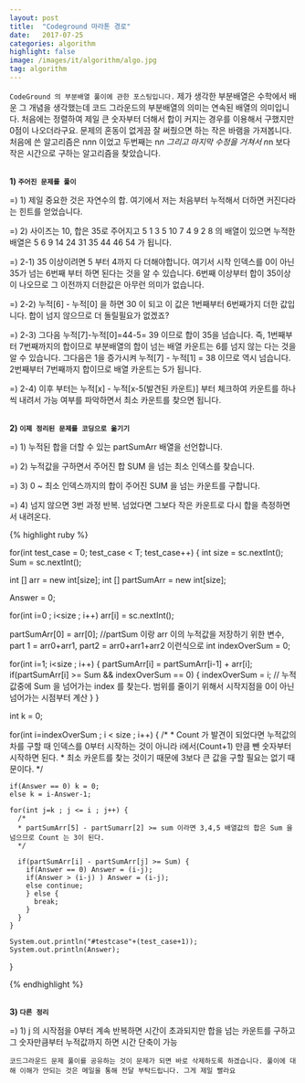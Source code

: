 ```yaml
---
layout: post
title:  "Codeground 마라톤 경로"
date:   2017-07-25
categories: algorithm
highlight: false
image: /images/it/algorithm/algo.jpg
tag: algorithm
---
```


 `CodeGround 의 부분배열 풀이에 관한 포스팅입니다.` 제가 생각한 부분배열은 수학에서 배운 그 개념을 생각했는데 코드 그라운드의 부분배열의 의미는 연속된 배열의 의미입니다. 처음에는 정렬하여 제일 큰 숫자부터 더해서 합이 커지는 경우를 이용해서 구했지만 0점이 나오더라구요. 문제의 혼동이 없게끔 잘 써줬으면 하는 작은 바램을 가져봅니다. 처음에 쓴 알고리즘은 n*n*n 이었고 두번째는 n*n 그리고 마지막 수정을 거쳐서 n*n 보다 작은 시간으로 구하는 알고리즘을 찾았습니다.

<br><b>1) `주어진 문제를 풀이`</b><br>
<p>=) 1) 제일 중요한 것은 자연수의 합. 여기에서 저는 처음부터 누적해서 더하면 커진다라는 힌트를 얻었습니다.</p>
<p>=) 2) 사이즈는 10, 합은 35로 주어지고 5 1 3 5 10 7 4 9 2 8 의 배열이 있으면 누적한 배열은 5 6 9 14 24 31 35 44 46 54 가 됩니다.</p>
<p>=) 2-1) 35 이상이려면 5 부터 4까지 다 더해야합니다. 여기서 시작 인덱스를 0이 아닌 35가 넘는 6번째 부터 하면 된다는 것을 알 수 있습니다. 6번째 이상부터 합이 35이상이 나오므로 그 이전까지 더한값은 아무런 의미가 없습니다.</b></p>
<p>=) 2-2) 누적[6] - 누적[0] 을 하면 30 이 되고 이 값은 1번째부터 6번째가지 더한 값입니다. 합이 넘지 않으므로 더 돌릴필요가 없겠죠?</p>
<p>=) 2-3) 그다음 누적[7]-누적[0]=44-5= 39 이므로 합이 35을 넘습니다. 즉, 1번째부터 7번째까지의 합이므로 부분배열의 합이 넘는 배열 카운트는 6를 넘지 않는 다는 것을 알 수 있습니다. 그다음은 1을 증가시켜 누적[7] - 누적[1] = 38 이므로 역시 넘습니다. 2번째부터 7번째까지 합이므로 배열 카운트는 5가 됩니다. </p>
<p>=) 2-4) 이후 부터는 누적[x] - 누적[x-5(발견된 카운트)] 부터 체크하여 카운트를 하나씩 내려서 가능 여부를 파악하면서 최소 카운트를 찾으면 됩니다.</p>

<br><b>2) `이제 정리된 문제를 코딩으로 옮기기`</b><br>
<p>=) 1) 누적된 합을 더할 수 있는 partSumArr 배열을 선언합니다. </p>
<p>=) 2) 누적값을 구하면서 주어진 합 SUM 을 넘는 최소 인덱스를 찾습니다.</p>
<p>=) 3) 0 ~ 최소 인덱스까지의 합이 주어진 SUM 을 넘는 카운트를 구합니다.</p>
<p>=) 4) 넘지 않으면 3번 과정 반복. 넘었다면 그보다 작은 카운트로 다시 합을 측정하면서 내려온다.</p>

{% highlight ruby %}

for(int test_case = 0; test_case < T; test_case++) {
  int size = sc.nextInt();
  Sum = sc.nextInt();

  int [] arr = new int[size];
  int [] partSumArr = new int[size];

  Answer = 0;

  for(int i=0 ; i<size ; i++) arr[i] = sc.nextInt();


  partSumArr[0] = arr[0]; //partSum 이랑 arr 이의 누적값을 저장하기 위한 변수, part 1 = arr0+arr1, part2 = arr0+arr1+arr2 이런식으로
  int indexOverSum = 0;

  for(int i=1; i<size ; i++) {
    partSumArr[i] = partSumArr[i-1] + arr[i];
    if(partSumArr[i] >= Sum && indexOverSum == 0) {
      indexOverSum = i;   // 누적값중에 Sum 을 넘어가는 index 를 찾는다. 범위를 줄이기 위해서 시작지점을 0이 아닌 넘어가는 시점부터 계산
    }
  }

  int k = 0;

  for(int i=indexOverSum ; i < size ; i++) {
    /*
    * Count 가 발견이 되었다면 누적값의 차를 구할 때 인덱스를 0부터 시작하는 것이 아니라 i에서(Count+1) 만큼 뺀 숫자부터 시작하면 된다.
    * 최소 카운트를 찾는 것이기 때문에 3보다 큰 값을 구할 필요는 없기 때문이다.
    */

    if(Answer == 0) k = 0;
    else k = i-Answer-1;

    for(int j=k ; j <= i ; j++) {
      /*
      * partSumArr[5] - partSumarr[2] >= sum 이라면 3,4,5 배열값의 합은 Sum 을 넘으므로 Count 는 3이 된다.
      */

      if(partSumArr[i] - partSumArr[j] >= Sum) {
        if(Answer == 0) Answer = (i-j);
        if(Answer > (i-j) ) Answer = (i-j);
        else continue;
        } else {
          break;
        }
      }
    }

    System.out.println("#testcase"+(test_case+1));
    System.out.println(Answer);
}

{% endhighlight %}

<br><b>3) `다른 정리`</b><br>
<p>=) 1) j 의 시작점을 0부터 계속 반복하면 시간이 초과되지만 합을 넘는 카운트를 구하고 그 숫자만큼부터 누적값까지 하면 시간 단축이 가능</p>

`코드그라운드 문제 풀이를 공유하는 것이 문제가 되면 바로 삭제하도록 하겠습니다. 풀이에 대해 이해가 안되는 것은 메일을 통해 전달 부탁드립니다. 그게 제일 빨라요`
